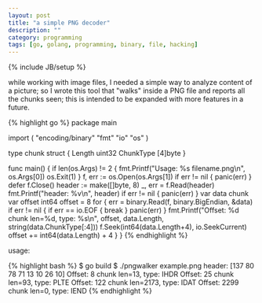 ```yaml
---
layout: post
title: "a simple PNG decoder"
description: ""
category: programming
tags: [go, golang, programming, binary, file, hacking]
---
```

{% include JB/setup %}

while working with image files, I needed a simple way to analyze content of a picture; so I wrote this tool that "walks" inside a PNG file and reports all the chunks seen; this is intended to be expanded with more features in a future.


{% highlight go %}
package main

import (
        "encoding/binary"
        "fmt"
        "io"
        "os"
)

type chunk struct {
        Length    uint32
        ChunkType [4]byte
}

func main() {
        if len(os.Args) != 2 {
                fmt.Printf("Usage: %s filename.png\n", os.Args[0])
                os.Exit(1)
        }
        f, err := os.Open(os.Args[1])
        if err != nil {
                panic(err)
        }
        defer f.Close()
        header := make([]byte, 8)
        _, err = f.Read(header)
        fmt.Printf("header: %v\n", header)
        if err != nil {
                panic(err)
        }
        var data chunk
        var offset int64
        offset = 8
        for {
                err = binary.Read(f, binary.BigEndian, &data)
                if err != nil {
                        if err == io.EOF {
                                break
                        }
                        panic(err)
                }
                fmt.Printf("Offset: %d chunk len=%d, type: %s\n", offset, data.Length, string(data.ChunkType[:4]))
                f.Seek(int64(data.Length+4), io.SeekCurrent)
                offset += int64(data.Length) + 4
        }
}
{% endhighlight %}

usage:

{% highlight bash %}
$ go build
$ ./pngwalker example.png
header: [137 80 78 71 13 10 26 10]
Offset: 8 chunk len=13, type: IHDR
Offset: 25 chunk len=93, type: PLTE
Offset: 122 chunk len=2173, type: IDAT
Offset: 2299 chunk len=0, type: IEND
{% endhighlight %}

